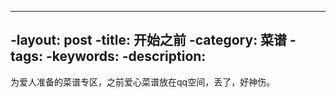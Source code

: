 ----
-layout: post
-title: 开始之前
-category: 菜谱
-tags: 
-keywords: 
-description: 
----

为爱人准备的菜谱专区，之前爱心菜谱放在qq空间，丢了，好神伤。
